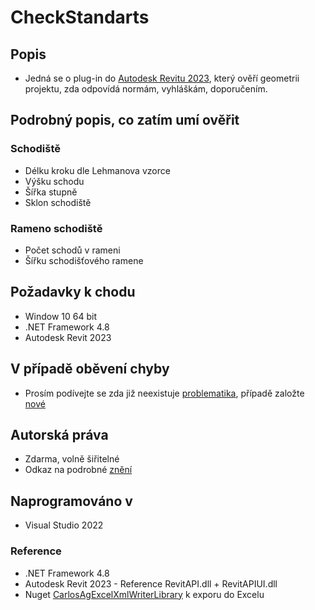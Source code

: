 # CheckStandarts
## Popis
- Jedná se o plug-in do [Autodesk Revitu 2023](https://www.autodesk.cz/products/revit/), který ověří geometrii projektu, zda odpovídá normám, vyhláškám, doporučením.

## Podrobný popis, co zatím umí ověřit
### Schodiště
- Délku kroku dle Lehmanova vzorce
- Výšku schodu
- Šířka stupně
- Sklon schodiště
  
### Rameno schodiště
- Počet schodů v rameni
- Šířku schodišťového ramene

## Požadavky k chodu
- Window 10 64 bit
- .NET Framework 4.8
- Autodesk Revit 2023

## V případě oběvení chyby
- Prosím podívejte se zda již neexistuje [problematika](https://github.com/HynPl/CheckStandarts/issues), případě založte [nové](https://github.com/HynPl/CheckStandarts/issues/new)

## Autorská práva
- Zdarma, volně šiřitelné
- Odkaz na podrobné [znění](https://github.com/HynPl/CheckStandarts/blob/main/LICENSE.md)

## Naprogramováno v
- Visual Studio 2022
### Reference
- .NET Framework 4.8
- Autodesk Revit 2023 - Reference RevitAPI.dll + RevitAPIUI.dll
- Nuget [CarlosAgExcelXmlWriterLibrary](http://www.carlosag.net/tools/excelxmlwriter/) k exporu do Excelu
